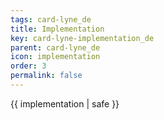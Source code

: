 ```yaml
---
tags: card-lyne_de
title: Implementation
key: card-lyne-implementation_de
parent: card-lyne_de
icon: implementation
order: 3
permalink: false  
---
```

 {{ implementation | safe }}


